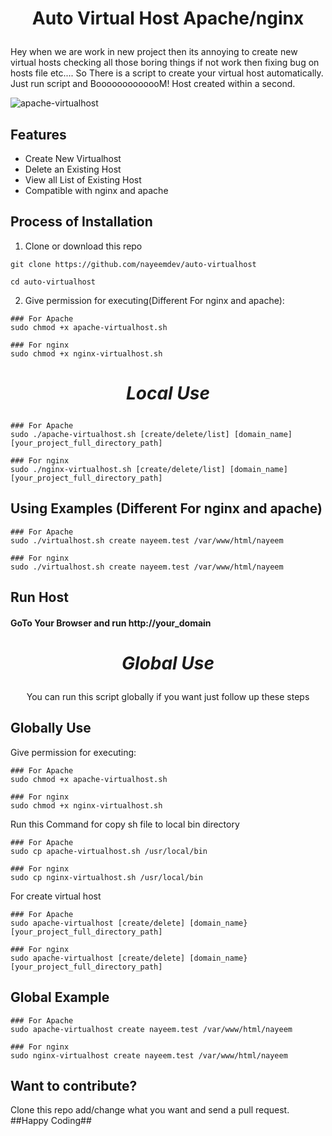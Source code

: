 # <p align="center">Auto Virtual Host Apache/nginx</p>
Hey when we are work in new project then its annoying to create new virtual hosts checking all those boring things if not work then fixing bug on hosts file etc.... So There is a script to create your virtual host automatically. Just run script and BooooooooooooM! Host created within a second.

![apache-virtualhost](https://user-images.githubusercontent.com/40033062/92646491-589a0c00-f308-11ea-90e5-102e617e3bb7.gif)


## Features
* Create New Virtualhost
* Delete an Existing Host
* View all List of Existing Host
* Compatible with nginx and apache

## Process of Installation

1. Clone or download this repo

```
git clone https://github.com/nayeemdev/auto-virtualhost
```
```
cd auto-virtualhost
```
2. Give permission for executing(Different For nginx and apache):

```
### For Apache
sudo chmod +x apache-virtualhost.sh

### For nginx
sudo chmod +x nginx-virtualhost.sh
```
# <p align="center">*****Local Use*****</p>

```
### For Apache
sudo ./apache-virtualhost.sh [create/delete/list] [domain_name] [your_project_full_directory_path]

### For nginx
sudo ./nginx-virtualhost.sh [create/delete/list] [domain_name] [your_project_full_directory_path]
```

## Using Examples (Different For nginx and apache)

```
### For Apache
sudo ./virtualhost.sh create nayeem.test /var/www/html/nayeem

### For nginx
sudo ./virtualhost.sh create nayeem.test /var/www/html/nayeem
```

## Run Host
#### GoTo Your Browser and run http://your_domain


# <p align="center">*****Global Use*****</p>
<p align="center">You can run this script globally if you want just follow up these steps</p>

## Globally Use
Give permission for executing:
```
### For Apache
sudo chmod +x apache-virtualhost.sh

### For nginx
sudo chmod +x nginx-virtualhost.sh
```

Run this Command for copy sh file to local bin directory
```
### For Apache
sudo cp apache-virtualhost.sh /usr/local/bin

### For nginx
sudo cp nginx-virtualhost.sh /usr/local/bin
```
For create virtual host
```
### For Apache
sudo apache-virtualhost [create/delete] [domain_name}[your_project_full_directory_path]

### For nginx
sudo apache-virtualhost [create/delete] [domain_name}[your_project_full_directory_path]
```


## Global Example

```
### For Apache
sudo apache-virtualhost create nayeem.test /var/www/html/nayeem

### For nginx
sudo nginx-virtualhost create nayeem.test /var/www/html/nayeem
```


## Want to contribute?
<p>Clone this repo add/change what you want and send a pull request. ##Happy Coding##</p>
